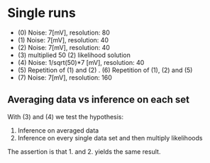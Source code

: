 # Single runs
- (0) Noise: 7[mV], resolution: 80
- (1) Noise: 7[mV], resolution: 40
- (2) Noise: 7[mV], resolution: 40
- (3) multiplied 50 (2) likelihood solution
- (4) Noise: 1/sqrt(50)*7 [mV], resolution: 40
- (5) Repetition of (1) and (2)
. (6) Repetition of (1), (2) and (5)
- (7) Noise: 7[mV], resolution: 160

## Averaging data vs inference on each set
With (3) and (4) we test the hypothesis: 
1) Inference on averaged data
2) Inference on every single data set and then multiply likelihoods

The assertion is that 1. and 2. yields the same result.


